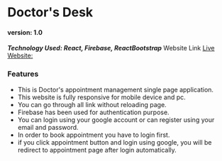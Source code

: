 
# Doctor's Desk

#### version: 1.0
***Technology Used: React, Firebase, ReactBootstrap***
Website Link [Live Website: ](https://doctor-appointment-d103d.web.app/ "Doctor's Desk")

### Features
- This is Doctor's appointment management single page application.
- This website is fully responsive for mobile device and pc.
- You can go through all link without reloading page.
- Firebase has been used for authentication purpose.
- You can login using your google account or can register using your email and password.
- In order to book appointment you have to login first.
- if you click appointment button and login using google, you will be redirect to appointment page after login automatically.






